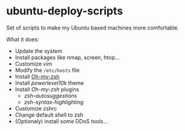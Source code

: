 # ubuntu-deploy-scripts
Set of scripts to make my Ubuntu based machines more comfortable.

What it does:

* Update the system
* Install packages like nmap, screen, htop...
* Customize *vim*
* Modify the `/etc/hosts` file
* Install [Oh-my-zsh](https://ohmyz.sh)
* Install *powerlevel10k* theme
* Install *Oh-my-zsh* plugins
    * *zsh-autosuggestions*
    * *zsh-syntax-highlighting*
* Customize zshrc
* Change default shell to zsh
* (Optionaly) install some DDoS tools...
